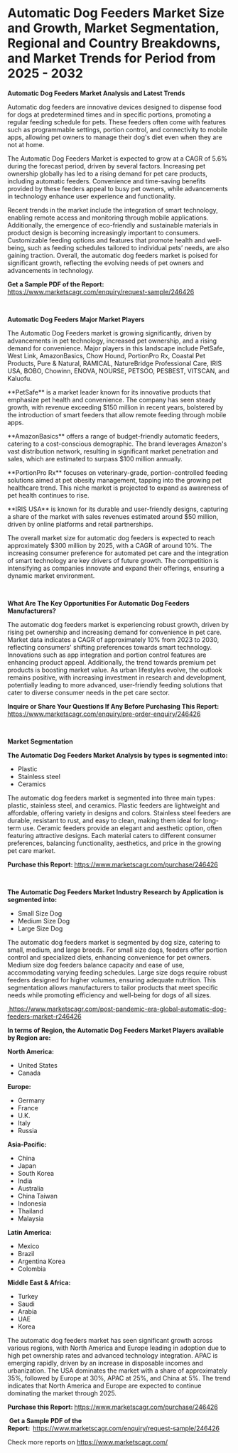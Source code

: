 <p><h1>Automatic Dog Feeders Market Size and Growth, Market Segmentation, Regional and Country Breakdowns, and Market Trends for Period from 2025 -  2032</h1></p><p><strong>Automatic Dog Feeders Market Analysis and Latest Trends</strong></p>
<p><p>Automatic dog feeders are innovative devices designed to dispense food for dogs at predetermined times and in specific portions, promoting a regular feeding schedule for pets. These feeders often come with features such as programmable settings, portion control, and connectivity to mobile apps, allowing pet owners to manage their dog's diet even when they are not at home.</p><p>The Automatic Dog Feeders Market is expected to grow at a CAGR of 5.6% during the forecast period, driven by several factors. Increasing pet ownership globally has led to a rising demand for pet care products, including automatic feeders. Convenience and time-saving benefits provided by these feeders appeal to busy pet owners, while advancements in technology enhance user experience and functionality. </p><p>Recent trends in the market include the integration of smart technology, enabling remote access and monitoring through mobile applications. Additionally, the emergence of eco-friendly and sustainable materials in product design is becoming increasingly important to consumers. Customizable feeding options and features that promote health and well-being, such as feeding schedules tailored to individual pets’ needs, are also gaining traction. Overall, the automatic dog feeders market is poised for significant growth, reflecting the evolving needs of pet owners and advancements in technology.</p></p>
<p><strong>Get a Sample PDF of the Report:&nbsp;</strong> <a href="https://www.marketscagr.com/enquiry/request-sample/246426?utm_campaign=2241&utm_medium=2&utm_source=Github&utm_content=ia&utm_term=09022025&utm_id=automatic-dog-feeders">https://www.marketscagr.com/enquiry/request-sample/246426</a></p>
<p>&nbsp;</p>
<p><strong>Automatic Dog Feeders Major Market Players</strong></p>
<p><p>The Automatic Dog Feeders market is growing significantly, driven by advancements in pet technology, increased pet ownership, and a rising demand for convenience. Major players in this landscape include PetSafe, West Link, AmazonBasics, Chow Hound, PortionPro Rx, Coastal Pet Products, Pure & Natural, RAMICAL, NatureBridge Professional Care, IRIS USA, BOBO, Chowinn, ENOVA, NOURSE, PETSOO, PESBEST, VITSCAN, and Kaluofu.</p><p>**PetSafe** is a market leader known for its innovative products that emphasize pet health and convenience. The company has seen steady growth, with revenue exceeding $150 million in recent years, bolstered by the introduction of smart feeders that allow remote feeding through mobile apps.</p><p>**AmazonBasics** offers a range of budget-friendly automatic feeders, catering to a cost-conscious demographic. The brand leverages Amazon's vast distribution network, resulting in significant market penetration and sales, which are estimated to surpass $100 million annually.</p><p>**PortionPro Rx** focuses on veterinary-grade, portion-controlled feeding solutions aimed at pet obesity management, tapping into the growing pet healthcare trend. This niche market is projected to expand as awareness of pet health continues to rise.</p><p>**IRIS USA** is known for its durable and user-friendly designs, capturing a share of the market with sales revenues estimated around $50 million, driven by online platforms and retail partnerships.</p><p>The overall market size for automatic dog feeders is expected to reach approximately $300 million by 2025, with a CAGR of around 10%. The increasing consumer preference for automated pet care and the integration of smart technology are key drivers of future growth. The competition is intensifying as companies innovate and expand their offerings, ensuring a dynamic market environment.</p></p>
<p>&nbsp;</p>
<p><strong>What Are The Key Opportunities For Automatic Dog Feeders Manufacturers?</strong></p>
<p><p>The automatic dog feeders market is experiencing robust growth, driven by rising pet ownership and increasing demand for convenience in pet care. Market data indicates a CAGR of approximately 10% from 2023 to 2030, reflecting consumers' shifting preferences towards smart technology. Innovations such as app integration and portion control features are enhancing product appeal. Additionally, the trend towards premium pet products is boosting market value. As urban lifestyles evolve, the outlook remains positive, with increasing investment in research and development, potentially leading to more advanced, user-friendly feeding solutions that cater to diverse consumer needs in the pet care sector.</p></p>
<p><strong>Inquire or Share Your Questions If Any Before Purchasing This Report:</strong> <a href="https://www.marketscagr.com/enquiry/pre-order-enquiry/246426?utm_campaign=2241&utm_medium=2&utm_source=Github&utm_content=ia&utm_term=09022025&utm_id=automatic-dog-feeders">https://www.marketscagr.com/enquiry/pre-order-enquiry/246426</a></p>
<p>&nbsp;</p>
<p><strong>Market Segmentation</strong></p>
<p><strong>The Automatic Dog Feeders Market Analysis by types is segmented into:</strong></p>
<p><ul><li>Plastic</li><li>Stainless steel</li><li>Ceramics</li></ul></p>
<p><p>The automatic dog feeders market is segmented into three main types: plastic, stainless steel, and ceramics. Plastic feeders are lightweight and affordable, offering variety in designs and colors. Stainless steel feeders are durable, resistant to rust, and easy to clean, making them ideal for long-term use. Ceramic feeders provide an elegant and aesthetic option, often featuring attractive designs. Each material caters to different consumer preferences, balancing functionality, aesthetics, and price in the growing pet care market.</p></p>
<p><strong>Purchase this Report:&nbsp;</strong><a href="https://www.marketscagr.com/purchase/246426?utm_campaign=2241&utm_medium=2&utm_source=Github&utm_content=ia&utm_term=09022025&utm_id=automatic-dog-feeders">https://www.marketscagr.com/purchase/246426</a></p>
<p>&nbsp;</p>
<p><strong>The Automatic Dog Feeders Market Industry Research by Application is segmented into:</strong></p>
<p><ul><li>Small Size Dog</li><li>Medium Size Dog</li><li>Large Size Dog</li></ul></p>
<p><p>The automatic dog feeders market is segmented by dog size, catering to small, medium, and large breeds. For small size dogs, feeders offer portion control and specialized diets, enhancing convenience for pet owners. Medium size dog feeders balance capacity and ease of use, accommodating varying feeding schedules. Large size dogs require robust feeders designed for higher volumes, ensuring adequate nutrition. This segmentation allows manufacturers to tailor products that meet specific needs while promoting efficiency and well-being for dogs of all sizes.</p></p>
<p><a href="https://www.marketscagr.com/post-pandemic-era-global-automatic-dog-feeders-market-r246426?utm_campaign=2241&utm_medium=2&utm_source=Github&utm_content=ia&utm_term=09022025&utm_id=automatic-dog-feeders">&nbsp;https://www.marketscagr.com/post-pandemic-era-global-automatic-dog-feeders-market-r246426</a></p>
<p><strong>In terms of Region, the Automatic Dog Feeders Market Players available by Region are:</strong></p>
<p>
    <p> <strong> North America: </strong>
        <ul>
            <li>United States</li>
            <li>Canada</li>
        </ul>
        </p> 
    <p> <strong> Europe: </strong>
        <ul>
            <li>Germany</li>
            <li>France</li>
            <li>U.K.</li>
            <li>Italy</li>
            <li>Russia</li>
        </ul>
        </p> 
    <p> <strong> Asia-Pacific: </strong>
        <ul>
            <li>China</li>
            <li>Japan</li>
            <li>South Korea</li>
            <li>India</li>
            <li>Australia</li>
            <li>China Taiwan</li>
            <li>Indonesia</li>
            <li>Thailand</li>
            <li>Malaysia</li>
        </ul>
        </p> 
    <p> <strong> Latin America: </strong>
        <ul>
            <li>Mexico</li>
            <li>Brazil</li>
            <li>Argentina Korea</li>
            <li>Colombia</li>
        </ul>
        </p> 
    <p> <strong> Middle East & Africa: </strong>
        <ul>
            <li>Turkey</li>
            <li>Saudi</li>
            <li>Arabia</li>
            <li>UAE</li>
            <li>Korea</li>
        </ul>
    </p>
    </p>
<p><p>The automatic dog feeders market has seen significant growth across various regions, with North America and Europe leading in adoption due to high pet ownership rates and advanced technology integration. APAC is emerging rapidly, driven by an increase in disposable incomes and urbanization. The USA dominates the market with a share of approximately 35%, followed by Europe at 30%, APAC at 25%, and China at 5%. The trend indicates that North America and Europe are expected to continue dominating the market through 2025.</p></p>
<p><strong>Purchase this Report: </strong><a href="https://www.marketscagr.com/purchase/246426?utm_campaign=2241&utm_medium=2&utm_source=Github&utm_content=ia&utm_term=09022025&utm_id=automatic-dog-feeders">https://www.marketscagr.com/purchase/246426</a></p>
<p>&nbsp;<strong>Get a Sample PDF of the Report:&nbsp;&nbsp;</strong><a href="https://www.marketscagr.com/enquiry/request-sample/246426?utm_campaign=2241&utm_medium=2&utm_source=Github&utm_content=ia&utm_term=09022025&utm_id=automatic-dog-feeders">https://www.marketscagr.com/enquiry/request-sample/246426</a></p>
<p><strong></strong></p>
<p>Check more reports on <a href="https://www.marketscagr.com/?utm_campaign=2241&utm_medium=2&utm_source=Github&utm_content=ia&utm_term=09022025&utm_id=automatic-dog-feeders">https://www.marketscagr.com/</a></p>